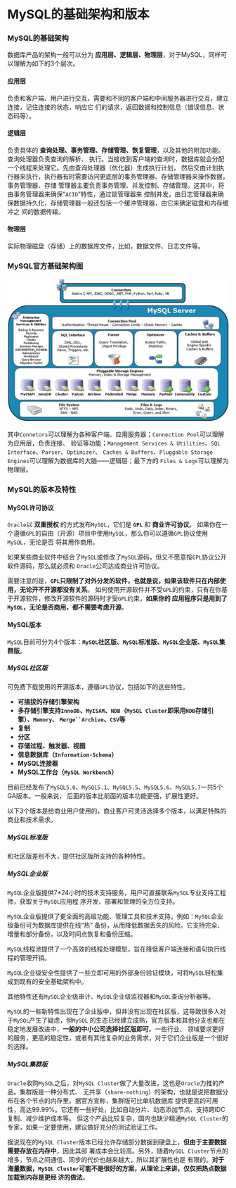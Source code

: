 MySQL的基础架构和版本
================================================================================
### MySQL的基础架构
数据库产品的架构一般可以分为 **应用层、逻辑层、物理层**，对于MySQL，同样可以理解为如下的3个层次。

#### 应用层
负责和客户端、用户进行交互，需要和不同的客户端和中间服务器进行交互，建立连接，记住连接的状态，响应它
们的请求，返回数据和控制信息（错误信息、状态码等）。

#### 逻辑层
负责具体的 **查询处理、事务管理、存储管理、恢复管理**，以及其他的附加功能。查询处理器负责查询的解析、
执行。当接收到客户端的查询时，数据库就会分配一个线程来处理它。先由查询处理器（优化器）生成执行计划，
然后交由计划执行器来执行，执行器有时需要访问更底层的事务管理器、存储管理器来操作数据，事务管理器、存储
管理器主要负责事务管理、并发控制、存储管理。这其中，将由事务管理器来确保“`ACID`”特性，通过锁管理器来
控制并发，由日志管理器来确保数据持久化，存储管理器一般还包括一个缓冲管理器，由它来确定磁盘和内存缓冲之
间的数据传输。

#### 物理层
实际物理磁盘（存储）上的数据库文件，比如，数据文件、日志文件等。

### MySQL官方基础架构图

![mysql官方基础架构图](img/mysql_1.jpeg)

其中`Connetors`可以理解为各种客户端、应用服务器；`Connection Pool`可以理解为应用层，负责连接、
验证等功能；`Management Services & Utilities`、`SQL Interface`、`Parser`、`Optimizer`、
`Caches & Buffers`、`Pluggable Storage Engines`可以理解为数据库的大脑——逻辑层；最下方的
`Files & Logs`可以理解为物理层。

### MySQL的版本及特性

#### MySQL许可协议
`Oracle`以 **双重授权** 的方式发布`MySQL`，它们是 **`GPL`** 和 **商业许可协议**。
如果你在一个遵循`GPL`的自由（开源）项目中使用`MySQL`，那么你可以遵循`GPL`协议使用`MySQL`，无论是否
将其用作商用。

如果某些商业软件中结合了`MySQL`或修改了`MySQL`源码，但又不愿意按`GPL`协议公开软件源码，那么就必须和
`Oracle`公司达成商业许可协议。

需要注意的是，**`GPL`只限制了对外分发的软件，也就是说，如果该软件只在内部使用，无论开不开源都没有关系**。
如何使用开源软件并不受`GPL`的约束，只有在你基于开源软件，修改开源软件的源码时才受`GPL`约束，**如果你的
应用程序只是用到了`MySQL`，无论是否商用，都不需要考虑开源**。

#### MySQL版本
`MySQL`目前可分为4个版本：**`MySQL`社区版、`MySQL`标准版、`MySQL`企业版、`MySQL`集群版**。

##### MySQL社区版
可免费下载使用的开源版本，遵循`GPL`协议，包括如下的这些特性。
+ **可插拔的存储引擎架构**
+ **多存储引擎支持`InnoDB`、`MyISAM`、`NDB`（`MySQL Cluster`即采用`NDB`存储引擎）、`Memory`、
`Merge``Archive`、`CSV`等**
+ **复制**
+ **分区**
+ **存储过程、触发器、视图**
+ **信息数据库（`Information-Schema`）**
+ **MySQL连接器**
+ **MySQL工作台（`MySQL Workbench`）**

目前已经发布了`MySQL5.0`、`MySQL5.1`、`MySQL5.5`、`MySQL5.6`、`MySQL5.7`一共5个GA版本。一般来说，
后面的版本比前面的版本功能更强，扩展性更好。

以下3个版本是给商业用户使用的，商业客户可灵活选择多个版本，以满足特殊的商业和技术需求。

##### MySQL标准版
和社区版差别不大，提供社区版所支持的各种特性。

##### MySQL企业版
`MySQL`企业版提供7*24小时的技术支持服务，用户可直接联系`MySQL`专业支持工程师，获取关于`MySQL`应用程
序开发、部署和管理的全方位支持。

`MySQL`企业版提供了更全面的高级功能、管理工具和技术支持，例如：`MySQL`企业级备份可为数据库提供在线“热”
备份，从而降低数据丢失的风险。它支持完全、增量和部分备份，以及时间点恢复和备份压缩。

`MySQL`线程池提供了一个高效的线程处理模型，旨在降低客户端连接和语句执行线程的管理开销。

`MySQL`企业级安全性提供了一些立即可用的外部身份验证模块，可将`MySQL`轻松集成到现有的安全基础架构中。

其他特性还有`MySQL`企业级审计、`MySQL`企业级监视器和`MySQL`查询分析器等。

`MySQL`的一些新特性出现在了企业版中，但并没有出现在社区版，这导致很多人对于`MySQL`产生了疑虑，但`MySQL`
的生态已经建立成熟，官方版本和其他分支也都在稳定地发展改进中，**一般的中小公司选择社区版即可**。一些行业、
领域要求更好的服务，更高的稳定性，或者有其他复杂的业务需求，对于它们企业版是一个很好的选择。

##### MySQL集群版
`Oracle`收购`MySQL`之后，对`MySQL Cluster`做了大量改进，这也是`Oracle`力推的产品。集群版是一种分布式、
无共享（`share-nothing`）的架构，也就是说把数据分布在各个节点的内存里。据官方宣称，集群版可比单机数据库
提供更高的可用性，高达99.99%。它还有一些好处，比如自动分片、动态添加节点、支持跨IDC复制、减少维护成本等。
但这个产品比较复杂，国内也缺少精通`MySQL Cluster`的专家，如果一定要使用，建议做好充分的测试验证工作。

据说现在的`MySQL Cluster`版本已经允许存储部分数据到硬盘上，**但由于主要数据需要存放在内存中**，因此其部
署成本会比较高。另外，随着`MySQL Cluster`节点的增多，节点之间通信、同步的代价也越来越大，所以其扩展性也是
有限的。**对于海量数据，`MySQL Cluster`可能不是很好的方案，从理论上来讲，仅仅把热点数据加载到内存是更经
济的做法**。

